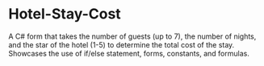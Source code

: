 # Hotel-Stay-Cost
A C# form that takes the number of guests (up to 7), the number of nights, and the star of the hotel (1-5) to determine the total cost of the stay. Showcases the use of if/else statement, forms, constants, and formulas.
